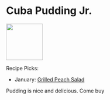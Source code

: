 # Cuba Pudding Jr.

<img src="http://api.adorable.io/avatars/100/cubapud%40flavor.magazine" height="100" width="100" />

Recipe Picks:

- January: [Grilled Peach Salad](../recipe/jan/grilled-peach-salad.md)

Pudding is nice and delicious. Come buy

